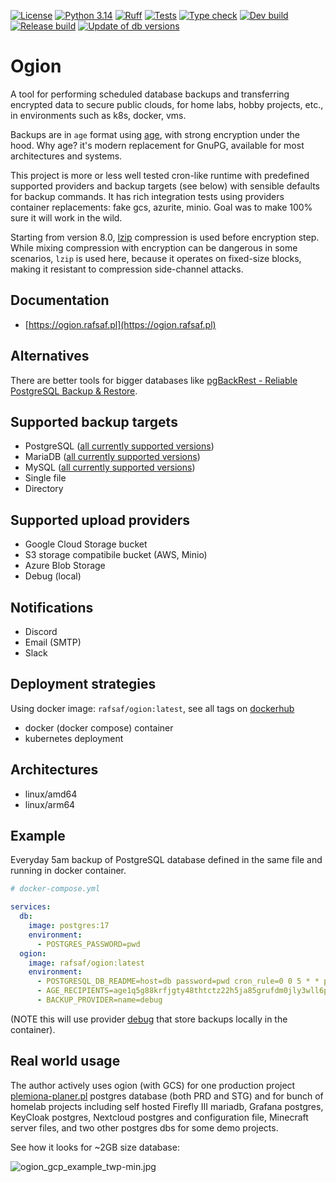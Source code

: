 [![License](https://img.shields.io/github/license/rafsaf/ogion)](https://github.com/rafsaf/ogion/blob/main/LICENSE)
[![Python 3.14](https://img.shields.io/badge/python-3.14-blue)](https://docs.python.org/3/whatsnew/3.14.html)
[![Ruff](https://img.shields.io/endpoint?url=https://raw.githubusercontent.com/astral-sh/ruff/main/assets/badge/v2.json)](https://github.com/astral-sh/ruff)
[![Tests](https://github.com/rafsaf/ogion/actions/workflows/tests.yml/badge.svg)](https://github.com/rafsaf/ogion/actions/workflows/tests.yml)
[![Type check](https://github.com/rafsaf/ogion/actions/workflows/type_check.yml/badge.svg)](https://github.com/rafsaf/ogion/actions/workflows/type_check.yml)
[![Dev build](https://github.com/rafsaf/ogion/actions/workflows/dev_build.yml/badge.svg)](https://github.com/rafsaf/ogion/actions/workflows/dev_build.yml)
[![Release build](https://github.com/rafsaf/ogion/actions/workflows/release_build.yml/badge.svg)](https://github.com/rafsaf/ogion/actions/workflows/release_build.yml)
[![Update of db versions](https://github.com/rafsaf/ogion/actions/workflows/update_compose_dbs.yml/badge.svg)](https://github.com/rafsaf/ogion/actions/workflows/update_compose_dbs.yml)

# Ogion

A tool for performing scheduled database backups and transferring encrypted data to secure public clouds, for home labs, hobby projects, etc., in environments such as k8s, docker, vms.

Backups are in `age` format using [age](https://github.com/FiloSottile/age), with strong encryption under the hood. Why age? it's modern replacement for GnuPG, available for most architectures and systems.

This project is more or less well tested cron-like runtime with predefined supported providers and backup targets (see below) with sensible defaults for backup commands. It has rich integration tests using providers container replacements: fake gcs, azurite, minio. Goal was to make 100% sure it will work in the wild.

Starting from version 8.0, [lzip](https://www.nongnu.org/lzip/) compression is used before encryption step. While mixing compression with encryption can be dangerous in some scenarios, `lzip` is used here, because it operates on fixed-size blocks, making it resistant to compression side-channel attacks.

## Documentation

- [https://ogion.rafsaf.pl](https://ogion.rafsaf.pl)

## Alternatives

There are better tools for bigger databases like [pgBackRest - Reliable PostgreSQL Backup & Restore](https://pgbackrest.org/).

## Supported backup targets

- PostgreSQL ([all currently supported versions](https://endoflife.date/postgresql))
- MariaDB ([all currently supported versions](https://endoflife.date/mariadb))
- MySQL ([all currently supported versions](https://endoflife.date/mysql))
- Single file
- Directory

## Supported upload providers

- Google Cloud Storage bucket
- S3 storage compatibile bucket (AWS, Minio)
- Azure Blob Storage
- Debug (local)

## Notifications

- Discord
- Email (SMTP)
- Slack

## Deployment strategies

Using docker image: `rafsaf/ogion:latest`, see all tags on [dockerhub](https://hub.docker.com/r/rafsaf/ogion/tags)

- docker (docker compose) container
- kubernetes deployment

## Architectures

- linux/amd64
- linux/arm64

## Example

Everyday 5am backup of PostgreSQL database defined in the same file and running in docker container.

```yml
# docker-compose.yml

services:
  db:
    image: postgres:17
    environment:
      - POSTGRES_PASSWORD=pwd
  ogion:
    image: rafsaf/ogion:latest
    environment:
      - POSTGRESQL_DB_README=host=db password=pwd cron_rule=0 0 5 * * port=5432
      - AGE_RECIPIENTS=age1q5g88krfjgty48thtctz22h5ja85grufdm0jly3wll6pr9f30qsszmxzm2
      - BACKUP_PROVIDER=name=debug
```

(NOTE this will use provider [debug](https://ogion.rafsaf.pl/latest/providers/debug/) that store backups locally in the container).

## Real world usage

The author actively uses ogion (with GCS) for one production project [plemiona-planer.pl](https://plemiona-planer.pl) postgres database (both PRD and STG) and for bunch of homelab projects including self hosted Firefly III mariadb, Grafana postgres, KeyCloak postgres, Nextcloud postgres and configuration file, Minecraft server files, and two other postgres dbs for some demo projects.

See how it looks for ~2GB size database:

![ogion_gcp_example_twp-min.jpg](https://raw.githubusercontent.com/rafsaf/ogion/main/docs/images/ogion_gcp_example_twp-min.jpg)

<br>
<br>
